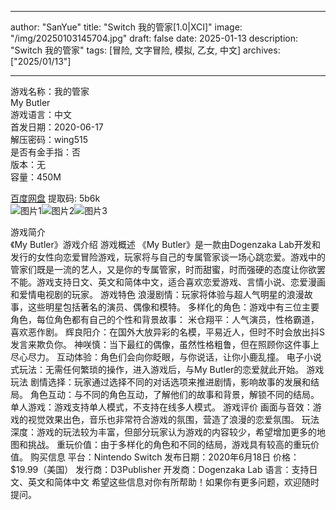 
---
author: "SanYue"
title: "Switch 我的管家[1.0|XCI]"
image: "/img/20250103145704.jpg"
draft: false
date: 2025-01-13
description: "Switch 我的管家"
tags: [冒险, 文字冒险, 模拟, 乙女, 中文]
archives: ["2025/01/13"]

---

游戏名称：我的管家   
My Butler    
游戏语言：中文  
首发日期：2020-06-17  
解压密码：wing515  
是否有金手指：否  
版本：无   
容量：450M

[百度网盘](https://pan.baidu.com/s/1sjzcudTLVdT4SjTb5rLVkA) 提取码: 5b6k  
![图片1](/img/07fe33.jpg)![图片2](/img/a7d29f.jpg)![图片3](/img/66a0d0.jpg)  

游戏简介  
《My Butler》游戏介绍
游戏概述
《My Butler》是一款由Dogenzaka Lab开发和发行的女性向恋爱冒险游戏，玩家将与自己的专属管家谈一场心跳恋爱。游戏中的管家们既是一流的艺人，又是你的专属管家，时而甜蜜，时而强硬的态度让你欲罢不能。游戏支持日文、英文和简体中文，适合喜欢恋爱游戏、言情小说、恋爱漫画和爱情电视剧的玩家。
游戏特色
浪漫剧情：玩家将体验与超人气明星的浪漫故事，这些明星包括著名的演员、偶像和模特。
多样化的角色：游戏中有三位主要角色，每位角色都有自己的个性和背景故事：
米仓翔平：人气演员，性格霸道，喜欢恶作剧。
辉良阳介：在国外大放异彩的名模，平易近人，但时不时会放出抖S发言来欺负你。
神咲慎：当下最红的偶像，虽然性格粗鲁，但在照顾你这件事上尽心尽力。
互动体验：角色们会向你眨眼，与你说话，让你小鹿乱撞。
电子小说式玩法：无需任何繁琐的操作，进入游戏后，与My Butler的恋爱就此开始。
游戏玩法
剧情选择：玩家通过选择不同的对话选项来推进剧情，影响故事的发展和结局。
角色互动：与不同的角色互动，了解他们的故事和背景，解锁不同的结局。
单人游戏：游戏支持单人模式，不支持在线多人模式。
游戏评价
画面与音效：游戏的视觉效果出色，音乐也非常符合游戏的氛围，营造了浪漫的恋爱氛围。
玩法深度：游戏的玩法较为丰富，但部分玩家认为游戏的内容较少，希望增加更多的地图和挑战。
重玩价值：由于多样化的角色和不同的结局，游戏具有较高的重玩价值。
购买信息
平台：Nintendo Switch
发布日期：2020年6月18日
价格：$19.99（美国）
发行商：D3Publisher
开发商：Dogenzaka Lab
语言：支持日文、英文和简体中文
希望这些信息对你有所帮助！如果你有更多问题，欢迎随时提问。
